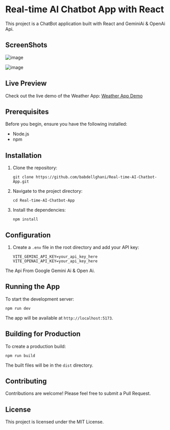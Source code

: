 # Real-time AI Chatbot App with React

This project is a ChatBot application built with React and GeminiAi & OpenAi Api.

## ScreenShots

![image](https://github.com/user-attachments/assets/4ef19c85-29f8-4708-ac2d-8babeed498e3)

![image](https://github.com/user-attachments/assets/ce794385-be06-4816-9624-fdd7aa8b47ab)

## Live Preview

Check out the live demo of the Weather App: [Weather App Demo](https://weather-app-abdelghani.vercel.app/)

## Prerequisites

Before you begin, ensure you have the following installed:
- Node.js
- npm

## Installation

1. Clone the repository:
   ```
   git clone https://github.com/babdellghani/Real-time-AI-Chatbot-App.git
   ```

2. Navigate to the project directory:
   ```
   cd Real-time-AI-Chatbot-App
   ```

3. Install the dependencies:
   ```
   npm install
   ```

## Configuration

1. Create a `.env` file in the root directory and add your API key:
   ```
   VITE_GEMINI_API_KEY=your_api_key_here
   VITE_OPENAI_API_KEY=your_api_key_here
   ```
The Api From Google Gemini Ai & Open Ai.

## Running the App

To start the development server:

```
npm run dev
```

The app will be available at `http://localhost:5173`.

## Building for Production

To create a production build:

```
npm run build
```

The built files will be in the `dist` directory.

## Contributing

Contributions are welcome! Please feel free to submit a Pull Request.

## License

This project is licensed under the MIT License.
